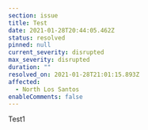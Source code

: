 ```yaml
---
section: issue
title: Test
date: 2021-01-28T20:44:05.462Z
status: resolved
pinned: null
current_severity: disrupted
max_severity: disrupted
duration: ""
resolved_on: 2021-01-28T21:01:15.893Z
affected:
  - North Los Santos
enableComments: false
---
```

Test1